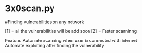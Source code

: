 # 3x0scan.py
#Finding vulnerabilities on any network 

[1] = all the vulnerabilities will be add soon 
[2] = Faster scanninng 

Feature:
 Automate scanning when user is connected with internet  
 Automate exploiting after finding the vulnerability
